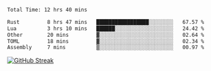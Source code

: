 <!--START_SECTION:waka-->

```txt
Total Time: 12 hrs 40 mins

Rust         8 hrs 47 mins   █████████████████░░░░░░░░   67.57 %
Lua          3 hrs 10 mins   ██████░░░░░░░░░░░░░░░░░░░   24.42 %
Other        20 mins         ▓░░░░░░░░░░░░░░░░░░░░░░░░   02.64 %
TOML         18 mins         ▓░░░░░░░░░░░░░░░░░░░░░░░░   02.34 %
Assembly     7 mins          ▒░░░░░░░░░░░░░░░░░░░░░░░░   00.97 %
```

<!--END_SECTION:waka-->

[![GitHub Streak](https://streak-stats.demolab.com?user=liptaciak&hide_border=true&border_radius=9&date_format=M%20j%5B%2C%20Y%5D&ring=5194EB&currStreakLabel=0784EB&fire=03A6EB)](https://git.io/streak-stats)
